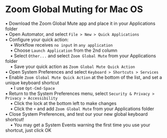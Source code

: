 # Zoom Global Muting for Mac OS

• Download the Zoom Global Mute app and place it in your Applications folder  
• Open Automator, and select `File > New > Quick Applications`  
• Configure your quick action:  
&nbsp;&nbsp;&nbsp;&nbsp;• Workflow receives `no input` in `any application`  
&nbsp;&nbsp;&nbsp;&nbsp;• Choose `Launch Application` from the 2nd column  
&nbsp;&nbsp;&nbsp;&nbsp;• Select `Other...` and select `Zoom Global Mute` from your Applications folder  
&nbsp;&nbsp;&nbsp;&nbsp;• Save your quick action as `Zoom Global Mute Quick Action`  
• Open System Preferences and select `Keyboard > Shortcuts > Services`  
• Enable `Zoom Global Mute Quick Action` at the bottom of the list, and set a unique keyboard shortcut  
&nbsp;&nbsp;&nbsp;&nbsp;• I use `Opt-Cmd-Space`  
• Return to the System Preferences menu, select `Security & Privacy > Privacy > Accessibility`  
&nbsp;&nbsp;&nbsp;&nbsp;• Click the lock at the bottom left to make changes  
&nbsp;&nbsp;&nbsp;&nbsp;• Click the `+` and add `Zoom Global Mute` from your Applications folder  
• Close System Preferences, and test our your new global keyboard shortcut!  
&nbsp;&nbsp;&nbsp;&nbsp;• You may get a System Events warning the first time you use your shortcut, just click OK 